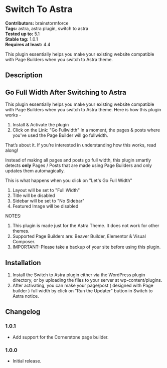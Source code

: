 # Switch To Astra #
**Contributors:** brainstormforce  
**Tags:** astra, astra plugin, switch to astra  
**Tested up to:** 5.1  
**Stable tag:** 1.0.1  
**Requires at least:** 4.4  

This plugin essentially helps you make your existing website compatible with Page Builders when you switch to Astra theme.

## Description ##

<h2>Go Full Width After Switching to Astra</h2>

This plugin essentially helps you make your existing website compatible with Page Builders when you switch to Astra theme. Here is how this plugin works - 

1. Install & Activate the plugin
1. Click on the Link: "Go Fullwidth"
In a moment, the pages & posts where you've used the Page Builder will go fullwidth.

That’s about it. If you’re interested in understanding how this works, read along!

Instead of making all pages and posts go full width, this plugin smartly detects <strong>only</strong> Pages / Posts that are made using Page Builders and only updates them automagically.

This is what happens when you click on "Let's Go Full Width"

1. Layout will be set to "Full Width"
1. Title will be disabled
1. Sidebar will be set to "No Sidebar"
1. Featured Image will be disabled

NOTES: 

1. This plugin is made just for the Astra Theme. It does not work for other themes.
1. Supported Page Builders are: Beaver Builder, Elementor & Visual Composer.
1. IMPORTANT: Please take a backup of your site before using this plugin.

## Installation ##

1. Install the Switch to Astra plugin either via the WordPress plugin directory, or by uploading the files to your server at wp-content/plugins.
2. After activating, you can make your page/post ( designed with Page builder ) full width by click on "Run the Updater" button in Switch to Astra notice.

## Changelog ##
### 1.0.1 ###
* Add support for the Cornerstone page builder.

### 1.0.0 ###
* Initial release.
